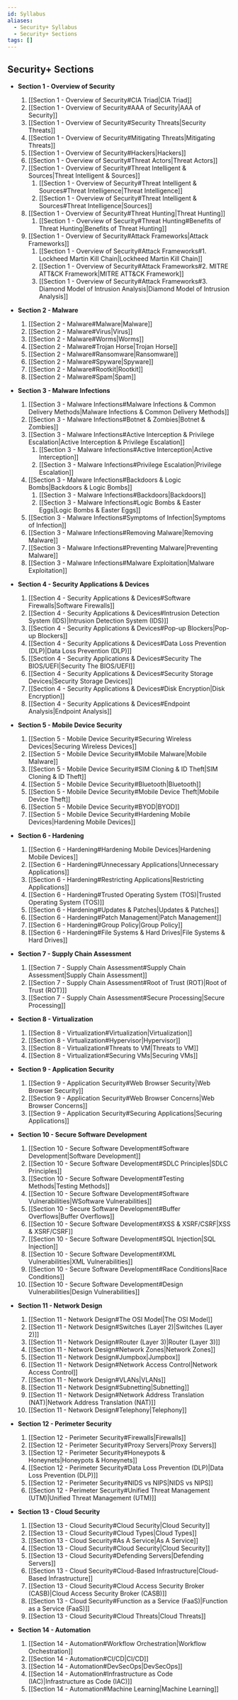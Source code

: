 ```yaml
---
id: Syllabus
aliases:
  - Security+ Syllabus
  - Security+ Sections
tags: []
---
```

## Security+ Sections
+ **Section 1 - Overview of Security**
    1. [[Section 1 - Overview of Security#CIA Triad|CIA Triad]]
    2. [[Section 1 - Overview of Security#AAA of Security|AAA of Security]]
    3. [[Section 1 - Overview of Security#Security Threats|Security Threats]]
    4. [[Section 1 - Overview of Security#Mitigating Threats|Mitigating Threats]]
    5. [[Section 1 - Overview of Security#Hackers|Hackers]]
    6. [[Section 1 - Overview of Security#Threat Actors|Threat Actors]]
    7. [[Section 1 - Overview of Security#Threat Intelligent & Sources|Threat Intelligent & Sources]]
        1. [[Section 1 - Overview of Security#Threat Intelligent & Sources#Threat Intelligence|Threat Intelligence]]
        2. [[Section 1 - Overview of Security#Threat Intelligent & Sources#Threat Intelligence|Sources]]
    8. [[Section 1 - Overview of Security#Threat Hunting|Threat Hunting]]
        1. [[Section 1 - Overview of Security#Threat Hunting#Benefits of Threat Hunting|Benefits of Threat Hunting]]
    9. [[Section 1 - Overview of Security#Attack Frameworks|Attack Frameworks]]
        1. [[Section 1 - Overview of Security#Attack Frameworks#1. Lockheed Martin Kill Chain|Lockheed Martin Kill Chain]]
        2. [[Section 1 - Overview of Security#Attack Frameworks#2. MITRE ATT&CK Framework|MITRE ATT&CK Framework]]
        3. [[Section 1 - Overview of Security#Attack Frameworks#3. Diamond Model of Intrusion Analysis|Diamond Model of Intrusion Analysis]]

+ **Section 2 - Malware**
    1. [[Section 2 - Malware#Malware|Malware]]
    2. [[Section 2 - Malware#Virus|Virus]]
    3. [[Section 2 - Malware#Worms|Worms]]
    4. [[Section 2 - Malware#Trojan Horse|Trojan Horse]]
    5. [[Section 2 - Malware#Ransomware|Ransomware]]
    6. [[Section 2 - Malware#Spyware|Spyware]]
    7. [[Section 2 - Malware#Rootkit|Rootkit]]
    8. [[Section 2 - Malware#Spam|Spam]]

+ **Section 3 - Malware Infections**
    1. [[Section 3 - Malware Infections#Malware Infections & Common Delivery Methods|Malware Infections & Common Delivery Methods]]
    2. [[Section 3 - Malware Infections#Botnet & Zombies|Botnet & Zombies]]
    3. [[Section 3 - Malware Infections#Active Interception & Privilege Escalation|Active Interception & Privilege Escalation]]
        1. [[Section 3 - Malware Infections#Active Interception|Active Interception]]
        2. [[Section 3 - Malware Infections#Privilege Escalation|Privilege Escalation]]
    4. [[Section 3 - Malware Infections#Backdoors & Logic Bombs|Backdoors & Logic Bombs]]
        1. [[Section 3 - Malware Infections#Backdoors|Backdoors]]
        2. [[Section 3 - Malware Infections#Logic Bombs & Easter Eggs|Logic Bombs & Easter Eggs]]
    5. [[Section 3 - Malware Infections#Symptoms of Infection|Symptoms of Infection]]
    6. [[Section 3 - Malware Infections#Removing Malware|Removing Malware]]
    7. [[Section 3 - Malware Infections#Preventing Malware|Preventing Malware]]
    8. [[Section 3 - Malware Infections#Malware Exploitation|Malware Exploitation]]

+ **Section 4 - Security Applications & Devices**
    1. [[Section 4 - Security Applications & Devices#Software Firewalls|Software Firewalls]]
    2. [[Section 4 - Security Applications & Devices#Intrusion Detection System (IDS)|Intrusion Detection System (IDS)]]
    3. [[Section 4 - Security Applications & Devices#Pop-up Blockers|Pop-up Blockers]]
    4. [[Section 4 - Security Applications & Devices#Data Loss Prevention (DLP)|Data Loss Prevention (DLP)]]
    5. [[Section 4 - Security Applications & Devices#Security The BIOS/UEFI|Security The BIOS/UEFI]]
    6. [[Section 4 - Security Applications & Devices#Security Storage Devices|Security Storage Devices]]
    7. [[Section 4 - Security Applications & Devices#Disk Encryption|Disk Encryption]]
    8. [[Section 4 - Security Applications & Devices#Endpoint Analysis|Endpoint Analysis]]

+ **Section 5 - Mobile Device Security**
    1. [[Section 5 - Mobile Device Security#Securing Wireless Devices|Securing Wireless Devices]]
    2. [[Section 5 - Mobile Device Security#Mobile Malware|Mobile Malware]]
    3. [[Section 5 - Mobile Device Security#SIM Cloning & ID Theft|SIM Cloning & ID Theft]]
    4. [[Section 5 - Mobile Device Security#Bluetooth|Bluetooth]]
    5. [[Section 5 - Mobile Device Security#Mobile Device Theft|Mobile Device Theft]]
    6. [[Section 5 - Mobile Device Security#BYOD|BYOD]]
    7. [[Section 5 - Mobile Device Security#Hardening Mobile Devices|Hardening Mobile Devices]]

+ **Section 6 - Hardening**
    1. [[Section 6 - Hardening#Hardening Mobile Devices|Hardening Mobile Devices]]
    2. [[Section 6 - Hardening#Unnecessary Applications|Unnecessary Applications]]
    3. [[Section 6 - Hardening#Restricting Applications|Restricting Applications]]
    4. [[Section 6 - Hardening#Trusted Operating System (TOS)|Trusted Operating System (TOS)]]
    5. [[Section 6 - Hardening#Updates & Patches|Updates & Patches]]
    6. [[Section 6 - Hardening#Patch Management|Patch Management]]
    7. [[Section 6 - Hardening#Group Policy|Group Policy]]
    8. [[Section 6 - Hardening#File Systems & Hard Drives|File Systems & Hard Drives]]

+ **Section 7 - Supply Chain Assessment**
    1. [[Section 7 - Supply Chain Assessment#Supply Chain Assessment|Supply Chain Assessment]]
    2. [[Section 7 - Supply Chain Assessment#Root of Trust (ROT)|Root of Trust (ROT)]]
    3. [[Section 7 - Supply Chain Assessment#Secure Processing|Secure Processing]]

+ **Section 8 - Virtualization**
    1. [[Section 8 - Virtualization#Virtualization|Virtualization]]
    2. [[Section 8 - Virtualization#Hypervisor|Hypervisor]]
    3. [[Section 8 - Virtualization#Threats to VM|Threats to VM]]
    4. [[Section 8 - Virtualization#Securing VMs|Securing VMs]]

+ **Section 9 - Application Security**
    1. [[Section 9 - Application Security#Web Browser Security|Web Browser Security]]
    2. [[Section 9 - Application Security#Web Browser Concerns|Web Browser Concerns]]
    3. [[Section 9 - Application Security#Securing Applications|Securing Applications]]

+ **Section 10 - Secure Software Development**
    1. [[Section 10 - Secure Software Development#Software Development|Software Development]]
    2. [[Section 10 - Secure Software Development#SDLC Principles|SDLC Principles]]
    3. [[Section 10 - Secure Software Development#Testing Methods|Testing Methods]]
    4. [[Section 10 - Secure Software Development#Software Vulnerabilities|WSoftware Vulnerabilities]]
    5. [[Section 10 - Secure Software Development#Buffer Overflows|Buffer Overflows]]
    6. [[Section 10 - Secure Software Development#XSS & XSRF/CSRF|XSS & XSRF/CSRF]]
    7. [[Section 10 - Secure Software Development#SQL Injection|SQL Injection]]
    8. [[Section 10 - Secure Software Development#XML Vulnerabilities|XML Vulnerabilities]]
    9. [[Section 10 - Secure Software Development#Race Conditions|Race Conditions]]
    10. [[Section 10 - Secure Software Development#Design Vulnerabilities|Design Vulnerabilities]]

+ **Section 11 - Network Design**
    1. [[Section 11 - Network Design#The OSI Model|The OSI Model]]
    2. [[Section 11 - Network Design#Switches (Layer 2)|Switches (Layer 2)]]
    3. [[Section 11 - Network Design#Router (Layer 3)|Router (Layer 3)]]
    4. [[Section 11 - Network Design#Network Zones|Network Zones]]
    5. [[Section 11 - Network Design#Jumpbox|Jumpbox]]
    6. [[Section 11 - Network Design#Network Access Control|Network Access Control]]
    7. [[Section 11 - Network Design#VLANs|VLANs]]
    8. [[Section 11 - Network Design#Subnetting|Subnetting]]
    9. [[Section 11 - Network Design#Network Address Translation (NAT)|Network Address Translation (NAT)]]
    10. [[Section 11 - Network Design#Telephony|Telephony]]

+ **Section 12 - Perimeter Security**
    1. [[Section 12 - Perimeter Security#Firewalls|Firewalls]]
    2. [[Section 12 - Perimeter Security#Proxy Servers|Proxy Servers]]
    3. [[Section 12 - Perimeter Security#Honeypots & Honeynets|Honeypots & Honeynets]]
    4. [[Section 12 - Perimeter Security#Data Loss Prevention (DLP)|Data Loss Prevention (DLP)]]
    5. [[Section 12 - Perimeter Security#NIDS vs NIPS|NIDS vs NIPS]]
    6. [[Section 12 - Perimeter Security#Unified Threat Management (UTM)|Unified Threat Management (UTM)]]

+ **Section 13 - Cloud Security**
    1. [[Section 13 - Cloud Security#Cloud Security|Cloud Security]]
    2. [[Section 13 - Cloud Security#Cloud Types|Cloud Types]]
    3. [[Section 13 - Cloud Security#As A Service|As A Service]]
    4. [[Section 13 - Cloud Security#Cloud Security|Cloud Security]]
    5. [[Section 13 - Cloud Security#Defending Servers|Defending Servers]]
    6. [[Section 13 - Cloud Security#Cloud-Based Infrastructure|Cloud-Based Infrastructure]]
    7. [[Section 13 - Cloud Security#Cloud Access Security Broker (CASB)|Cloud Access Security Broker (CASB)]]
    8. [[Section 13 - Cloud Security#Function as a Service (FaaS)|Function as a Service (FaaS)]]
    9. [[Section 13 - Cloud Security#Cloud Threats|Cloud Threats]]

+ **Section 14 - Automation**
    1. [[Section 14 - Automation#Workflow Orchestration|Workflow Orchestration]]
    2. [[Section 14 - Automation#CI/CD|CI/CD]]
    3. [[Section 14 - Automation#DevSecOps|DevSecOps]]
    4. [[Section 14 - Automation#Infrastructure as Code (IAC)|Infrastructure as Code (IAC)]]
    5. [[Section 14 - Automation#Machine Learning|Machine Learning]]
